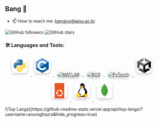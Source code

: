 ## Bang 👋


<!--
**bangjyun/bangjyun** is a ✨ _special_ ✨ repository because its `README.md` (this file) appears on your GitHub profile.

Here are some ideas to get you started:

- 🔭 I’m currently working on ...
- 🌱 I’m currently learning Autonomous Driving
- 👯 I’m looking to collaborate on ...
- 🤔 I’m looking for help with ...
- 💬 Ask me about ...
- 📫 How to reach me: bangjun@ajou.ac.kr
- 😄 Pronouns: ...
- ⚡ Fun fact: ...
-->

- 📫 How to reach me: bangjun@ajou.ac.kr
  
![GitHub followers](https://img.shields.io/github/followers/bangjyun?label=Followers&style=social)
![GitHub stars](https://img.shields.io/github/stars/bangjyun?affiliations=OWNER%2CCOLLABORATOR&style=social)

### 🛠 Languages and Tools:
<p align="center">
  <!-- Python -->
  <a href="https://www.python.org" target="_blank" rel="noreferrer">
    <img src="https://raw.githubusercontent.com/devicons/devicon/master/icons/python/python-original.svg" alt="Python" width="50" height="50" style="margin: 10px; box-shadow: 0px 4px 8px rgba(0,0,0,0.2); border-radius: 10px;"/>
  </a>
  <!-- C -->
  <a href="https://en.wikipedia.org/wiki/C_(programming_language)" target="_blank" rel="noreferrer">
    <img src="https://raw.githubusercontent.com/devicons/devicon/master/icons/c/c-original.svg" alt="C" width="50" height="50" style="margin: 10px; box-shadow: 0px 4px 8px rgba(0,0,0,0.2); border-radius: 10px;"/>
  </a>
  <!-- MATLAB -->
  <a href="https://www.mathworks.com/products/matlab.html" target="_blank" rel="noreferrer">
    <img src="https://upload.wikimedia.org/wikipedia/commons/2/21/Matlab_Logo.png" alt="MATLAB" width="50" height="50" style="margin: 10px; box-shadow: 0px 4px 8px rgba(0,0,0,0.2); border-radius: 10px;"/>
  </a>
  <!-- ROS -->
  <a href="https://www.ros.org" target="_blank" rel="noreferrer">
    <img src="https://upload.wikimedia.org/wikipedia/commons/b/bb/Ros_logo.svg" alt="ROS" width="50" height="50" style="margin: 10px; box-shadow: 0px 4px 8px rgba(0,0,0,0.2); border-radius: 10px;"/>
  </a>
  <!-- PyTorch -->
  <a href="https://pytorch.org/" target="_blank" rel="noreferrer">
    <img src="https://www.vectorlogo.zone/logos/pytorch/pytorch-icon.svg" alt="PyTorch" width="50" height="50" style="margin: 10px; box-shadow: 0px 4px 8px rgba(0,0,0,0.2); border-radius: 10px;"/>
  </a>
  <!-- Unity -->
  <a href="https://unity.com/" target="_blank" rel="noreferrer">
    <img src="https://raw.githubusercontent.com/devicons/devicon/master/icons/unity/unity-original.svg" alt="Unity" width="50" height="50" style="margin: 10px; box-shadow: 0px 4px 8px rgba(0,0,0,0.2); border-radius: 10px;"/>
  </a>
  <!-- Ubuntu -->
  <a href="https://ubuntu.com/" target="_blank" rel="noreferrer">
    <img src="https://raw.githubusercontent.com/devicons/devicon/master/icons/ubuntu/ubuntu-plain.svg" alt="Ubuntu" width="50" height="50" style="margin: 10px; box-shadow: 0px 4px 8px rgba(0,0,0,0.2); border-radius: 10px;"/>
  </a>
  <!-- Linux -->
  <a href="https://www.kernel.org/" target="_blank" rel="noreferrer">
    <img src="https://raw.githubusercontent.com/devicons/devicon/master/icons/linux/linux-original.svg" alt="Linux" width="50" height="50" style="margin: 10px; box-shadow: 0px 4px 8px rgba(0,0,0,0.2); border-radius: 10px;"/>
  </a>
  <!-- MongoDB -->
  <a href="https://www.mongodb.com/" target="_blank" rel="noreferrer">
    <img src="https://raw.githubusercontent.com/devicons/devicon/master/icons/mongodb/mongodb-original.svg" alt="MongoDB" width="50" height="50" style="margin: 10px; box-shadow: 0px 4px 8px rgba(0,0,0,0.2); border-radius: 10px;"/>
  </a>
</p>
![Top Langs](https://github-readme-stats.vercel.app/api/top-langs/?username=anuraghazra&hide_progress=true)


